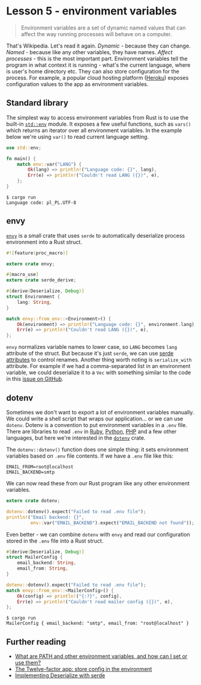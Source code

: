 # Lesson 5 - environment variables

> Environment variables are a set of dynamic named values that can affect the
> way running processes will behave on a computer.

That's Wikipedia. Let's read it again. *Dynamic* - because they can change.
*Named* - because like any other variables, they have names.
*Affect processes* - this is the most important part. Environment variables
tell the program in what context it is running - what's the current language,
where is user's home directory etc. They can also store configuration for
the process. For example, a popular cloud hosting platform
([Heroku](https://devcenter.heroku.com/articles/config-vars)) exposes
configuration values to the app as environment variables.

Standard library
----------------

The simplest way to access environment variables from Rust is to use the
built-in [`std::env`](https://doc.rust-lang.org/std/env/) module. It exposes
a few useful functions, such as `vars()` which returns an iterator over
all environment variables. In the example below we're using `var()` to read
current language setting.

```rust
use std::env;

fn main() {
    match env::var("LANG") {
        Ok(lang) => println!("Language code: {}", lang),
        Err(e) => println!("Couldn't read LANG ({})", e),
    };
}
```

```text
$ cargo run
Language code: pl_PL.UTF-8
```

envy
----

[`envy`](https://crates.io/crates/envy) is a small crate that uses `serde`
to automatically deserialize process environment into a Rust struct.

```rust
#![feature(proc_macro)]

extern crate envy;

#[macro_use]
extern crate serde_derive;

#[derive(Deserialize, Debug)]
struct Environment {
    lang: String,
}

match envy::from_env::<Environment>() {
    Ok(environment) => println!("Language code: {}", environment.lang),
    Err(e) => println!("Couldn't read LANG ({})", e),
};
```

`envy` normalizes variable names to lower case, so `LANG` becomes `lang`
attribute of the struct. But because it's just `serde`, we can use
[serde attributes](https://serde.rs/attributes.html#field-attributes) to
control renames. Another thing worth noting is `serialize_with` attribute.
For example if we had a comma-separated list in an environment variable,
we could deserialize it to a `Vec` with something similar to the code in this
[issue on GitHub](https://github.com/serde-rs/serde/issues/581).

dotenv
------

Sometimes we don't want to export a lot of environment variables manually.
We could write a shell script that wraps our application... or we can use
`dotenv`. Dotenv is a convention to put environment variables in a `.env`
file. There are libraries to read `.env` in
[Ruby](https://github.com/bkeepers/dotenv),
[Python](https://github.com/theskumar/python-dotenv),
[PHP](https://github.com/vlucas/phpdotenv) and a few other languages, but
here we're interested in the [`dotenv`](https://crates.io/crates/dotenv) crate.

The `dotenv::dotenv()` function does one simple thing: it sets environment
variables based on `.env` file contents. If we have a `.env` file like this:

```text
EMAIL_FROM=root@localhost
EMAIL_BACKEND=smtp
```

We can now read these from our Rust program like any other environment
variables.

```rust
extern crate dotenv;

dotenv::dotenv().expect("Failed to read .env file");
println!("Email backend: {}",
         env::var("EMAIL_BACKEND").expect("EMAIL_BACKEND not found"));
```

Even better - we can combine `dotenv` with `envy` and read our configuration
stored in the `.env` file into a Rust struct.

```rust
#[derive(Deserialize, Debug)]
struct MailerConfig {
    email_backend: String,
    email_from: String,
}

dotenv::dotenv().expect("Failed to read .env file");
match envy::from_env::<MailerConfig>() {
    Ok(config) => println!("{:?}", config),
    Err(e) => println!("Couldn't read mailer config ({})", e),
};
```

```text
$ cargo run
MailerConfig { email_backend: "smtp", email_from: "root@localhost" }
```

Further reading
---------------

 - [What are PATH and other environment variables, and how can I set or use them?](http://superuser.com/questions/284342/what-are-path-and-other-environment-variables-and-how-can-i-set-or-use-them)
 - [The Twelve-factor app: store config in the environment](https://12factor.net/config)
 - [Implementing Deserialize with serde](https://serde.rs/impl-deserialize.html)
